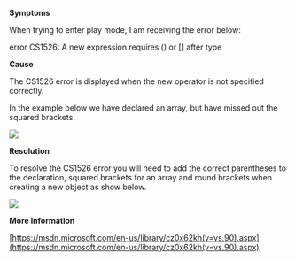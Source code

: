 
        

**Symptoms** 

When trying to enter play mode, I am receiving the error below:

error CS1526: A new expression requires () or [] after type

**Cause** 

The CS1526 error is displayed when the new operator is not specified correctly.

In the example below we have declared an array, but have missed out the squared brackets.

![](/hc/en-us/article_attachments/202474853/CS1526_a.png)

**Resolution** 

To resolve the CS1526 error you will need to add the correct parentheses to the declaration, squared brackets for an array and round brackets when creating a new object as show below.

![](/hc/en-us/article_attachments/202475893/CS1526_b.png)

**More Information** 

[https://msdn.microsoft.com/en-us/library/cz0x62kh(v=vs.90).aspx](https://msdn.microsoft.com/en-us/library/cz0x62kh(v=vs.90).aspx)

      